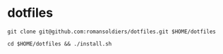 # dotfiles

`git clone git@github.com:romansoldiers/dotfiles.git $HOME/dotfiles`

`cd $HOME/dotfiles && ./install.sh`

